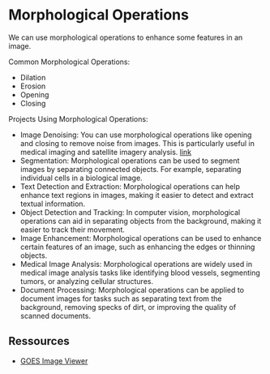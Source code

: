 # Morphological Operations

We can use morphological operations to enhance some features in an image.

Common Morphological Operations:
- Dilation
- Erosion
- Opening
- Closing

Projects Using Morphological Operations:
- Image Denoising: You can use morphological operations like opening and closing to remove noise from images. This is particularly useful in medical imaging and satellite imagery analysis. [link](https://docs.opencv.org/4.x/db/df6/tutorial_erosion_dilatation.html)
- Segmentation: Morphological operations can be used to segment images by separating connected objects. For example, separating individual cells in a biological image.
- Text Detection and Extraction: Morphological operations can help enhance text regions in images, making it easier to detect and extract textual information.
- Object Detection and Tracking: In computer vision, morphological operations can aid in separating objects from the background, making it easier to track their movement.
- Image Enhancement: Morphological operations can be used to enhance certain features of an image, such as enhancing the edges or thinning objects.
- Medical Image Analysis: Morphological operations are widely used in medical image analysis tasks like identifying blood vessels, segmenting tumors, or analyzing cellular structures.
- Document Processing: Morphological operations can be applied to document images for tasks such as separating text from the background, removing specks of dirt, or improving the quality of scanned documents.




## Ressources

- [GOES Image Viewer](https://www.star.nesdis.noaa.gov/goes/fulldisk.php?sat=G16)



